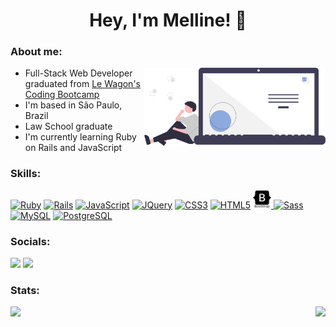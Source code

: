  <h1 align="center">Hey, I'm Melline! 👋</h1>

<h3 align="left">About me:</h3> <img align="right" src="image.svg" width="290" />

- Full-Stack Web Developer graduated from [Le Wagon's Coding Bootcamp](https://www.lewagon.com/)
- I'm based in São Paulo, Brazil
- Law School graduate
- I'm currently learning Ruby on Rails and JavaScript


<h3 align="left">Skills:</h3>
<a href="https://www.ruby-lang.org/en/" target="_blank" rel="noreferrer"><img src="https://raw.githubusercontent.com/danielcranney/readme-generator/main/public/icons/skills/ruby-colored.svg" width="28" height="28" alt="Ruby" /></a>
<a href="https://rubyonrails.org" target="_blank" rel="noreferrer"><img src="https://miro.medium.com/max/512/1*6vNUJnsKLM31sBb_D2kKMA.png" width="28" height="28" alt="Rails" /></a>
<a href="https://developer.mozilla.org/en-US/docs/Web/JavaScript" target="_blank" rel="noreferrer"><img src="https://raw.githubusercontent.com/danielcranney/readme-generator/main/public/icons/skills/javascript-colored.svg" width="28" height="28" alt="JavaScript" /></a>
<a href="https://jquery.com/" target="_blank" rel="noreferrer"><img src="https://raw.githubusercontent.com/danielcranney/readme-generator/main/public/icons/skills/jquery-colored.svg" width="28" height="28" alt="JQuery" /></a>
<a href="https://www.w3.org/TR/CSS/#css" target="_blank" rel="noreferrer"><img src="https://raw.githubusercontent.com/danielcranney/readme-generator/main/public/icons/skills/css3-colored.svg" width="28" height="28" alt="CSS3" /></a>
<a href="https://developer.mozilla.org/en-US/docs/Glossary/HTML5" target="_blank" rel="noreferrer"><img src="https://raw.githubusercontent.com/danielcranney/readme-generator/main/public/icons/skills/html5-colored.svg" width="28" height="28" alt="HTML5" /></a>
<a href="https://getbootstrap.com" target="_blank" rel="noreferrer"> <img src="https://raw.githubusercontent.com/devicons/devicon/master/icons/bootstrap/bootstrap-plain-wordmark.svg" alt="bootstrap" width="29" height="29"/> </a>
<a href="https://sass-lang.com/" target="_blank" rel="noreferrer"><img src="https://raw.githubusercontent.com/danielcranney/readme-generator/main/public/icons/skills/sass-colored.svg" width="28" height="28" alt="Sass" /></a>
<a href="https://www.mysql.com/" target="_blank" rel="noreferrer"><img src="https://raw.githubusercontent.com/danielcranney/readme-generator/main/public/icons/skills/mysql-colored.svg" width="28" height="28" alt="MySQL" /></a>
<a href="https://www.postgresql.org/" target="_blank" rel="noreferrer"><img src="https://raw.githubusercontent.com/danielcranney/readme-generator/main/public/icons/skills/postgresql-colored.svg" width="28" height="28" alt="PostgreSQL" />
</a>

<br>
<h3 align="left">Socials:</h3>
 <a href="https://www.linkedin.com/in/mellineprado/" target="_blank"><img src="https://img.shields.io/badge/-LinkedIn-8CAADE?style=for-the-badge&logo=linkedin&logoColor=white"></a>
  <a href="https://www.instagram.com/pradomelline/" target="_blank"><img src="https://img.shields.io/badge/-Instagram-8CAADE?style=for-the-badge&logo=instagram&logoColor=white"></a>

<br>
<h3 align="left">Stats:</h3>
<div style="display: inline_block">
   <img height="164em" src="https://github-readme-stats.vercel.app/api?username=mellineprado&count_private=true?&bg_color=000000&text_color=FFFFFF&title_color=8CAADE"></a><img align="right"src="https://github-readme-stats.vercel.app/api/top-langs/?username=mellineprado&layout=compact&bg_color=000000&text_color=FFFFFF&title_color=8CAADE"></a>
</div>
